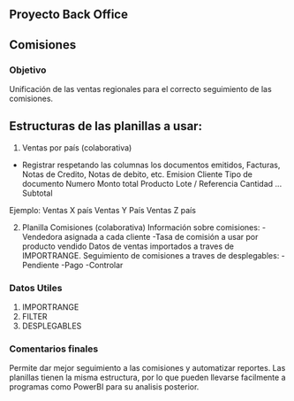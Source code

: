 ## Proyecto Back Office

## Comisiones

### Objetivo
Unificación de las ventas regionales para el correcto seguimiento de las comisiones. 

## Estructuras de las planillas a usar:

1. Ventas por país (colaborativa)
- Registrar respetando las columnas los documentos emitidos, Facturas, Notas de Credito, Notas de debito, etc.
Emision
Cliente
Tipo de documento
Numero
Monto total
Producto
Lote / Referencia
Cantidad
...
Subtotal

Ejemplo:
Ventas X país
Ventas Y País
Ventas Z país

2. Planilla Comisiones (colaborativa)
Información sobre comisiones:
-Vendedora asignada a cada cliente
-Tasa de comisión a usar por producto vendido
Datos de ventas importados a traves de IMPORTRANGE.
Seguimiento de comisiones a traves de desplegables:
-Pendiente
-Pago
-Controlar

### Datos Utiles
1. IMPORTRANGE
2. FILTER
3. DESPLEGABLES

### Comentarios finales

Permite dar mejor seguimiento a las comisiones y automatizar reportes.
Las planillas tienen la misma estructura, por lo que pueden llevarse facilmente a programas como PowerBI para su analisis posterior.

